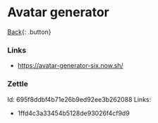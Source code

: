 # Avatar generator

[Back](../index.md#code-art){: .button}

### Links
- https://avatar-generator-six.now.sh/

### Zettle

Id: 695f8ddbf4b71e26b9ed92ee3b262088
Links:
- 1ffd4c3a33454b5128de93026f4cf9d9
